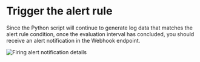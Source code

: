 # Trigger the alert rule

Since the Python script will continue to generate log data that matches the alert rule condition, once the evaluation interval has concluded, you should receive an alert notification in the Webhook endpoint.

![Firing alert notification details](https://grafana.com/media/docs/alerting/alerting-webhook-firing-alert.png)
